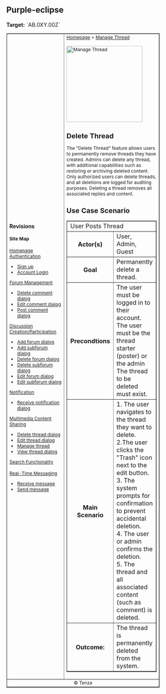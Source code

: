 
<h2>Purple-eclipse</h2>
<p><strong>Target:</strong> `AB.0XY.00Z`</p>

<table border="1" cellpadding="0" cellspacing="0" style="width: 80%; font-size: 12px;">
    <tr style="width: 70%;">
        <td>
            <h3>Revisions</h3>
            <h4 style="list-style-type: none; padding-left: 0;">Site Map</h4>
            <a href="../homepage/homepage.md">Homepage</a>
            <br>
            <a href="../authenticate-user/account-signup.md">Authentication</a>
            <ul>
                <li><a href="../authenticate-user/account-signup.md">Sign up</a></li>
                <li><a href="../authenticate-user/account-login.md">Account Login</a></li>
            </ul>
            <a href="delete-comment.md">Forum Management</a>
            <ul>
                <li><a href="../manage-comment/delete-comment.md">Delete comment dialog</a></li>
                <li><a href="../manage-comment/edit-comment.md">Edit comment dialog</a></li>
                <li><a href="../manage-comment/post-comment.md">Post comment dialog</a></li>
            </ul>
            <a href="../manage-forum/add-forum.md">Discussion Creation/Participation</a>
            <ul>
                <li><a href="../manage-forum/add-forum.md">Add forum dialog</a></li>
                <li><a href="../manage-forum/add-subforum.md">Add subforum dialog</a></li>
                <li><a href="../manage-forum/delete-forum.md">Delete forum dialog</a></li>
                <li><a href="../manage-forum/delete-subforum.md">Delete subforum dialog</a></li>
                <li><a href="../manage-forum/edit-forum.md">Edit forum dialog</a></li>
                <li><a href="../manage-forum/edit-subforum.md">Edit subforum dialog</a></li>
            </ul>
            <a href="../manage-notification/receive-notification.md">Notification</a>
            <ul>
                <li><a href="../manage-notification/receive-notification.md">Receive notification dialog</a></li>
            </ul>
            <a href="delete-thread.md">Multimedia Content Sharing</a>
            <ul>
                <li><a href="delete-thread.md">Delete thread dialog</a></li>
                <li><a href="edit-thread.md">Edit thread dialog</a></li>
                <li><a href="manage-thread.md">Manage thread</a></li>
                <li><a href="view-thread.md">View thread dialog</a></li>
            </ul>
            <a href="">Search Functionality</a>
            <br><br>
            <a href="../manage-message/receive-message.md">Real-Time Messaging</a>
            <ul>
                <li><a href="../manage-message/receive-message.md">Receive message</a></li>
                <li><a href="../manage-message/send-message.md">Send message</a></li>
            </ul>
        </td>
        <td valign="top" style="width: 30%;">
            <a href="https://github.com/Davidty143/purple-eclipse/blob/main/docs/homepage/homepage.md">Homepage</a> &gt;
            <a href="https://github.com/Davidty143/purple-eclipse/tree/main/docs/manage-thread">Manage Thread</a>
            <br><br>
            <img src="https://github.com/user-attachments/assets/d557f3f8-536c-4ed7-8990-4fff6e8f81c6" alt="Manage Thread" width="200">
            <h2>Delete Thread</h2>
            <p>The "Delete Thread" feature allows users to permanently remove threads they have created. Admins can delete any thread, 
                with additional capabilities such as restoring or archiving deleted content. Only authorized users can delete threads, 
                and all deletions are logged for auditing purposes. Deleting a thread removes all associated replies and content.
           </p>
            <h2>Use Case Scenario</h2>
            <table border="1">
                <tr>
                    <td colspan="2" align="left">
                     User Posts Thread
                    </td>
                </tr>
                <tr>
                    <th>Actor(s)</th>
                    <td>User, Admin, Guest</td>
                </tr>
              <tr>
                <th>Goal</th>
                <td>Permanently delete a thread.
              </td>
              </tr>  
                <tr>
                    <th>Precondtions</th>
                    <td>
                        The user must be logged in to their account.<br>
                        The user must be the thread starter (poster) or the admin<br>
                        The thread to be deleted must exist.
                    </td>
                </tr>
                <tr>
                    <th>Main Scenario</th>
                    <td>
                        1. The user navigates to the thread they want to delete.
                        <br>
                        2.The user clicks the "Trash" icon next to the edit button.
                        <br>
                        3. The system prompts for confirmation to prevent accidental deletion.
                          <br>
                        4. The user or admin confirms the deletion.
                        <br>
                        5. The thread and all associated content (such as comment) is deleted.
                        <br>           
                    </td>
                </tr>
                <tr>
                    <th>Outcome: </th>
                    <td>The thread is permanently deleted from the system.
                </td>
                </tr>
            </table>   
          <tr>
              <td colspan="2" align="center">
                  © Tenza
              </td>
          </tr>
</table>
